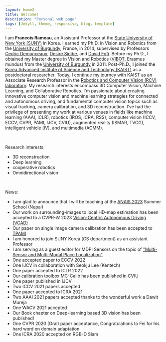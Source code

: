 ```yaml
---
layout: home2
title: Welcome!
description: "Personal web page"
tags: [Jekyll, theme, responsive, blog, template]
---
```



I am **Francois Rameau**, an Assistant Professor at the [State University of New York (SUNY)](https://www.sunykorea.ac.kr/) in Korea. I earned my Ph.D. in Vision and Robotics from the [University of Burgundy](https://en.u-bourgogne.fr/), France, in 2014, supervised by Professors [Cedric Demonceaux](http://vibot.cnrs.fr/ceacutedric-demonceaux.html), [Desire Sidibe](https://sites.google.com/view/dsidibe/), and [David Fofi](http://www.davidfofi.net/). Before my Ph.D., I obtained my Master degree in Vision and Robotics ([VIBOT](https://www.vibot.org/), Erasmus mundus) from the [University of Burgundy](https://en.u-bourgogne.fr/) in 2011.
Post-Ph.D., I joined the [Korea Advanced Institute of Science and Technology (KAIST)](https://www.kaist.ac.kr) as a postdoctoral researcher. Today, I continue my journey with KAIST as an Associate Research Professor in the [Robotics and Computer Vision (RCV) laboratory](http://rcv.kaist.ac.kr/).
My research interests encompass 3D Computer Vision, Machine Learning, and Collaborative Robotics. I'm passionate about creating innovative computer vision and machine learning strategies for connected and autonomous driving, and fundamental computer vision topics such as visual tracking, camera calibration, and 3D reconstruction.
I've had the privilege of presenting my work at various venues in fields like machine learning (AAAI, ICLR), robotics (IROS, ICRA, RSS), computer vision (ICCV, ECCV, CVPR, PAMI, IJCV, CVIU), augmented reality (ISMAR, TVCG), intelligent vehicle (IV), and multimedia (ACMM).

<br>

Research interests:
* 3D reconstruction
* Deep learning
* cooperative robotics
* Omnidirectional vision

<br>

News:
* I am glad to announce that I will be teaching at the [ANAIS 2023](https://nepalschool.naamii.com.np/) Summer School (Nepal)
* Our work on surrounding-images to local HD-map estimation has been accepted to a CVPR-W 2023 [Vision-Centric Autonomous Driving (VCAD)](https://vcad.site/#/)
* Our paper on single image camera calibration has been accepted to [TPAMI](https://lvsn.github.io/deepcalib/) 
* I am honored to join SUNY Korea (CS department) as an assistant Professor
* I am serving as a guest editor for MDPI Sensors on the topic of ["Multi-Sensor and Multi-Modal Place Localization"](https://www.mdpi.com/journal/sensors/special_issues/SWV4V826AE)
* One accepted paper to ECCV 2022
* One IJCV in collaboration with Seokju Lee (Kentech)
* One paper accepted to ICLR 2022
* Our calibration toolbox MC-Calib has been published in CVIU
* One paper published in IJCV
* Two ICCV 2021 papers accepted
* One paper accepted to ICRA 2021
* Two AAAI 2021 papers accepted thanks to the wonderful work a Dawit Mureja
* One WACV 2021 accepted
* Our Book chapter on Deep-learning based 3D vision has been published!
* One CVPR 2020 (Oral) paper acceptance, Congratulations to Fei for his hard word on domain adaptation
* One ICRA 2020 accepted on RGB-D Slam




